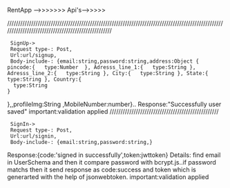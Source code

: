 RentApp -->>>>>>>
Api's-->>>>>

///////////////////////////////////////////////////////////////////////////////////////////////////////////////////////////////////////////////////


     SignUp->
     Request type-: Post,
     Url:url/signup,
     Body-include-: {email:string,password:string,address:Object {
    pincode:{   type:Number  }, Adresss_line_1:{   type:String }, Adresss_line_2:{   type:String }, City:{   type:String }, State:{   type:String }, Country:{
      type:String
    }
  },,profileImg:String ,MobileNumber:number}..
  Response:"Successfully user saved"
  important:validation applied 
  //////////////////////////////////////////////////
  
     SignIn->
     Request type-: Post,
     Url:url/signin,
     Body-include-: {email:string,password:string,}
  Response:{code:'signed in successfully',token:jwttoken}
  Details:  find email in UserSchema and then it  compare password with bcrypt.js..if password matchs then it send response as code:success and token which is generarted with the help of jsonwebtoken.
  important:validation applied 



